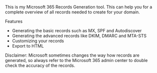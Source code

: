 This is my Microsoft 365 Records Generation tool. This can help you for a complete overview of all records needed to create for your domain.

Features

- Generating the basic records such as MX, SPF and Autodiscover
- Generating the advanced records like DKIM, DMARC and MTA-STS
- Customizing your records
- Export to HTML

Disclaimer: Microsoft sometimes changes the way how records are generated, so always refer to the Microsoft 365 admin center to double check the accuracy of the records.
